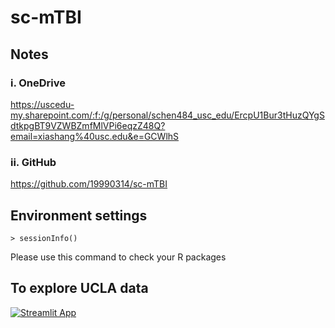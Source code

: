 # sc-mTBI
## Notes

### i. OneDrive
https://uscedu-my.sharepoint.com/:f:/g/personal/schen484_usc_edu/ErcpU1Bur3tHuzQYgSdtkpgBT9VZWBZmfMlVPi6eqzZ48Q?email=xiashang%40usc.edu&e=GCWlhS

### ii. GitHub
https://github.com/19990314/sc-mTBI


## Environment settings
```
> sessionInfo()
```
Please use this command to check your R packages

## To explore UCLA data
[![Streamlit App](https://static.streamlit.io/badges/streamlit_badge_black_white.svg)](https://19990314-sc-mtbi-ucla-visual-7cwnuz.streamlit.app/)

